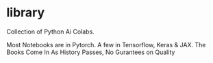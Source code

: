 # library
Collection of Python Ai Colabs. 

Most Notebooks are in Pytorch. A few in Tensorflow, Keras & JAX. 
The Books Come In As History Passes, No Gurantees on Quality 
